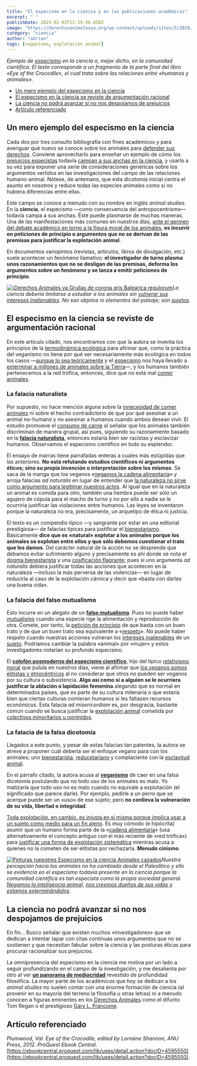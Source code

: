 ```yaml
---
title: "El especismo en la ciencia y en las publicaciones académicas"
excerpt: " "
publishDate: 2023-02-03T12:39:36.050Z
image: "https://derechosanimalesya.org/wp-content/uploads/sites/5/2019/01/Fragmento-especista-de-Eye-of-the-Crocodile.webp"
category: "ciencia"
author: "adrian"
tags: [veganismo, explotación animal]
---
```

_Ejemplo de [especismo](https://derechosanimalesya.org/que-es-el-especismo/) en la ciencia o, mejor dicho, en la comunidad científica. El texto corresponde a un fragmento de la parte final del libro «Eye of the Crocodile», el cual trata sobre las relaciones entre «humanos y animales»._

- [Un mero ejemplo del especismo en la ciencia](https://derechosanimalesya.org/el-especismo-en-la-ciencia-y-en-las-publicaciones-academicas/#Un_mero_ejemplo_del_especismo_en_la_ciencia "Un mero ejemplo del especismo en la ciencia")
- [El especismo en la ciencia se reviste de argumentación racional](https://derechosanimalesya.org/el-especismo-en-la-ciencia-y-en-las-publicaciones-academicas/#El_especismo_en_la_ciencia_se_reviste_de_argumentacion_racional "El especismo en la ciencia se reviste de argumentación racional")
- [La ciencia no podrá avanzar si no nos despojamos de prejuicios](https://derechosanimalesya.org/el-especismo-en-la-ciencia-y-en-las-publicaciones-academicas/#La_ciencia_no_podra_avanzar_si_no_nos_despojamos_de_prejuicios "La ciencia no podrá avanzar si no nos despojamos de prejuicios")
- [Artículo referenciado](https://derechosanimalesya.org/el-especismo-en-la-ciencia-y-en-las-publicaciones-academicas/#Articulo_referenciado "Artículo referenciado")

## Un mero ejemplo del especismo en la ciencia

Cada dos por tres consulto bibliografía con fines académicos y para averiguar qué nuevo se conoce sobre los animales para [defender sus derechos](https://derechosanimalesya.org/introduccion-a-los-derechos-animales/). Conviene aprovecharlo para enseñar un ejemplo de cómo los [prejuicios especistas](https://derechosanimalesya.org/que-es-el-especismo/) todavía [campan a sus anchas en la ciencia](https://derechosanimalesya.org/el-antropocentrismo-en-la-ciencia-un-mal-inevitable/), y usarlo a su vez para exponer una serie de consideraciones genéricas sobre los argumentos vertidos en las investigaciones del campo de las relaciones humano-animal. Nótese, de antemano, que esta dicotomía inicial centra el asunto en nosotros y reduce todas las especies animales como si no hubiera diferencias entre ellas.

Este campo se conoce a menudo con su nombre en inglés _animal studies_. En la **ciencia**, el especismo —como consecuencia del antropocentrismo— todavía campa a sus anchas. Éste puede plasmarse de muchas maneras. Una de las manifestaciones más comunes en nuestros días, [ante el germen del debate académico en torno a la figura moral de los animales](https://filosofiavegana.blogspot.com/2019/07/comte-sponville-y-la-cuestion-del.html), **es incurrir en peticiones de principio o argumentos que no se derivan de las premisas para justificar la explotación animal**.

En documentos variopintos (revistas, artículos, libros de divulgación, etc.) suele acontecer un fenómeno llamativo: **el investigador de turno plasma unos razonamientos que no se desligan de las premisas, deforma los argumentos sobre un fenómeno y se lanza a emitir peticiones de principio**.

[![¡Derechos Animales ya Grullas de corona gris Balearica regulorum](https://derechosanimalesya.org/wp-content/uploads/sites/5/2019/01/%C2%A1Derechos-Animales-ya-Grullas-de-corona-gris-Balearica-regulorum.webp "El especismo en la ciencia y en las publicaciones académicas 10")](https://derechosanimalesya.org/wp-content/uploads/sites/5/2019/01/%C2%A1Derechos-Animales-ya-Grullas-de-corona-gris-Balearica-regulorum.webp)_La ciencia debería limitarse a estudiar a los animales sin [vulnerar sus intereses inalienables](https://derechosanimalesya.org/traicionamos-a-los-animales/). No son objetos ni elementos del paisaje; son [sujetos](https://derechosanimalesya.org/los-derechos-individuales-y-el-software-libre/)._

## El especismo en la ciencia se reviste de argumentación racional

En este artículo citado, nos encontramos con que la autora se inventa los principios de la [termodinámica ecológica](https://derechosanimalesya.org/acercamiento-de-los-derechos-animales-a-la-gestion-ambiental/) para afirmar que, como la práctica del veganismo no tiene por qué ser necesariamente más ecológica en todos los casos —[aunque lo sea teóricamente](https://filosofiavegana.blogspot.com/2015/08/la-confusion-de-claudio-bertonatti.html) y el [especismo](https://derechosanimalesya.org/que-es-el-especismo/) nos haya llevado a [exterminar a millones de animales sobre la Tierra](https://derechosanimalesya.org/la-biomasa-y-el-exterminio-de-los-animales-salvajes/)—, y los humanos también pertenecemos a la red trófica, entonces, dice que no está mal [comer animales](https://derechosanimalesya.org/comer-carne-es-una-decision-personal/).

### La falacia naturalista

Por supuesto, no hace mención alguna sobre la [innecesidad de comer animales](http://lluvia-con-truenos.blogspot.com/p/nutricion.html) ni sobre el hecho contradictorio de que por qué asesinar a un animal no-humano y no asesinar a humanos cuando ambos desean vivir. El estudio promueve el [consumo de carne](https://derechosanimalesya.org/comer-carne-es-una-decision-personal/) al señalar que los animales también discriminan de manera grupal, así pues, siguiendo su razonamiento basado en la [**falacia naturalista**](https://derechosanimalesya.org/la-falacia-naturalista-como-argumento-para-excusar-la-explotacion-animal/), entonces estaría bien ser racistas y esclavizar humanos. Observamos el especismo científico en todo su esplendor.

El ensayo de marras tiene parrafadas enteras a cuales más estúpidas que las anteriores. **No está refutando estudios científicos ni argumentos éticos; sino su propia invención o interpretación sobre los mismos**. Se saca de la manga que los veganos «[negamos la cadena alimentaria](https://derechosanimalesya.org/el-fijismo-ecologista-y-otras-creencias-anticientificas/)» y arroja falacias _ad naturalis_ en lugar de entender que [la naturaleza no sirve como argumento para legitimar nuestros actos](https://derechosanimalesya.org/los-intereses-inalienables-definicion-y-fundamentos/). Al igual que en la naturaleza un animal es comida para otro, también una hembra puede ser sólo un agujero de cópula para el macho de turno y no por ello a nadie se le ocurriría justificar las violaciones entre humanos. Las leyes se inventaron porque la naturaleza no era, precisamente, un arquetipo de ética ni justicia.

El texto es un compendio típico —y sangrante por estar en una editorial prestigiosa— de falacias típicas para justificar el [bienestarismo](https://derechosanimalesya.org/los-tres-movimientos-del-animalismo/). Básicamente **dice que es «natural» explotar a los animales porque los animales se explotan entre ellos y que sólo debemos cuestionar el trato que les damos**. Del carácter natural de la acción no se desprende que debamos evitar sufrimiento alguno y precisamente es ahí donde se nota el [dogma bienestarista](https://derechosanimalesya.org/el-fraude-del-bienestar-animal-y-de-la-carne-ecologica/) y una [cosificación flagrante](https://derechosanimalesya.org/humanizacion-animalizacion-y-cosificacion/); pues si uno argumenta _ad naturalis_ debiera justificar todas las acciones que acontecen en la naturaleza —incluso la más perversa de las violencias— en lugar de reducirla al caso de la explotación cárnica y decir que «basta con darles una buena vida».

### La falacia del falso mutualismo

Esto incurre en un alegato de un [**falso mutualismo**](https://derechosanimalesya.org/especistas-en-accion-el-especismo-ecologico/). Pues no puede haber [mutualismo](https://derechosanimalesya.org/la-esclavitud-de-los-animales-domesticados/) cuando una especie rige la alimentación y reproducción de otra. Comete, por tanto, la [petición de principio](https://derechosanimalesya.org/las-falacias-dialecticas-mas-comunes-para-justificar-la-explotacion-animal/) de que basta con un buen trato y de que un buen trato sea equivalente a «[respeto](https://derechosanimalesya.org/los-animales-merecen-respeto-no-necesariamente-amor-ni-compasion/)». No puede haber respeto cuando nuestras acciones vulneran los [intereses inalienables](https://derechosanimalesya.org/los-intereses-inalienables-definicion-y-fundamentos/) de un [sujeto](https://derechosanimalesya.org/el-principio-de-igualdad-para-otros-animales/). Podríamos cambiar la palabra «animal» por «mujer» y estos investigadores notarían su profundo especismo.

El [**colofón posmoderno del especismo científico**](https://derechosanimalesya.org/la-discriminacion-moral-historia-sociologia-y-psicologia-humana/), hijo del típico [relativismo moral](http://filosofiavegana.blogspot.com/2013/07/el-origen-de-la-moral.html) que pulula en nuestros días, viene al afirmar que [los veganos somos elitistas y etnocéntricos](https://derechosanimalesya.org/la-argucia-de-las-organizaciones-animalistas/) al no considerar que otros no pueden ser veganos por su cultura o subsistencia. **Algo así como si a alguien se le ocurriera justificar la ablación o lapidación femenina** alegando que es normal en determinados países, que es parte de su cultura milenaria o que estaría bien que ciertas culturas comieran humanos si les faltasen recursos económicos. Esta falacia _ad misericordiam_ es, por desgracia, bastante común cuando se busca justificar la [explotación animal](https://derechosanimalesya.org/que-es-la-explotacion-animal-por-que-es-inmoral/) cometida por [colectivos minoritarios u oprimidos](https://derechosanimalesya.org/una-vision-romantica-de-la-esclavitud-animal/).

### La falacia de la falsa dicotomía

Llegados a este punto, y pesar de estas falacias tan patentes, la autora se atreve a proponer cuál debería ser el enfoque vegano para con los animales; uno [bienestarista](https://derechosanimalesya.org/el-bienestar-de-los-animales-de-granja-es-un-fraude/), [reducetariano](https://derechosanimalesya.org/reducetarianismo-el-nuevo-negocio-de-la-hipocresia/) y complaciente con la [esclavitud animal](https://derechosanimalesya.org/la-esclavitud-animal-existe-y-es-tan-injusta-como-la-esclavitud-humana/).

En el párrafo citado, la autora acusa al **[veganismo](https://derechosanimalesya.org/que-es-el-veganismo-y-como-llevarlo-a-la-practica/)** de caer en una falsa dicotomía postulando que no todo uso de los animales es malo. Yo matizaría que todo uso no es malo cuando no equivale a explotación (el significado que parece darle). Por ejemplo, pedirle a un perro que se acerque puede ser un «uso» de ese sujeto; pero **no conlleva la vulneración de su vida, libertad o integridad**.

[Toda explotación, en cambio, es injusta en sí misma porque implica usar a un sujeto como medio para un fin ajeno](https://derechosanimalesya.org/el-principio-de-igualdad-hacia-los-animales/). Es muy cómodo (e hipócrita) asumir que un humano forma parte de la «[cadena alimentaria](http://lluvia-con-truenos.blogspot.com/2015/05/la-cadenacantinela-alimenticia.html)» (usa alternativamente el concepto antiguo con el más reciente de «red trófica») para [justificar una forma de explotación sistemática](https://derechosanimalesya.org/el-fraude-del-bienestar-animal-y-de-la-carne-ecologica/) mientras acusa a quienes no la cometen de ser elitistas por rechazarla. **Menudo cinismo**.

[![Pinturas rupestres  Especismo en la ciencia  Animales cazados](https://derechosanimalesya.org/wp-content/uploads/sites/5/2019/01/%C2%A1Derechos-Animales-ya-Pinturas-rupestres.webp "El especismo en la ciencia y en las publicaciones académicas 11")](https://derechosanimalesya.org/wp-content/uploads/sites/5/2019/01/%C2%A1Derechos-Animales-ya-Pinturas-rupestres.webp)_Nuestra percepción hacia los animales no ha cambiado desde el Paleolítico y ello se evidencia en el especismo todavía presente en la ciencia porque la comunidad científica es tan especista como la propia sociedad general. [Negamos la inteligencia anima](https://derechosanimalesya.org/la-inteligencia-animal-lloyd-morgan-y-el-negacionismo-cientifico/)l, [nos creemos dueños de sus vidas y estamos exterminándolos](https://derechosanimalesya.org/la-biomasa-y-el-exterminio-de-los-animales-salvajes/)._

## La ciencia no podrá avanzar si no nos despojamos de prejuicios

En fin… Busco señalar que existen muchos «investigadores» que se dedican a intentar tapar con citas continuas unos argumentos que no se sostienen y que necesitan fabular sobre la ciencia y las posturas éticas para procurar racionalizar sus prejuicios.

La omnipresencia del especismo en la ciencia me motiva por un lado a seguir profundizando en el campo de la investigación, y me desalienta por otro al ver [**un panorama de mediocridad**](https://derechosanimalesya.org/la-victimizacion-de-los-explotadores/) revestido de profundidad filosófica. La mayor parte de los académicos que hoy se dedican a los _animal studies_ no suelen contar con una enorme formación de ciencia (al provenir en su mayoría del terreno la filosofía u otras letras) ni a menudo conocen a figuras eminentes en los [Derechos Animales](https://derechosanimalesya.org/introduccion-a-los-derechos-animales/) como el difunto Tom Regan o el prestigioso [Gary L. Francione](https://derechosanimalesya.org/gary-francione-y-los-seis-principios-del-abolicionismo/).

## Artículo referenciado

_Plumwood, Val. Eye of the Crocodile, edited by Lorraine Shannon, ANU Press, 2012. ProQuest Ebook Central._  
[https://ebookcentral.proquest.com/lib/uses/detail.action?docID=4595550](https://ebookcentral.proquest.com/lib/uses/detail.action?docID=4595550).